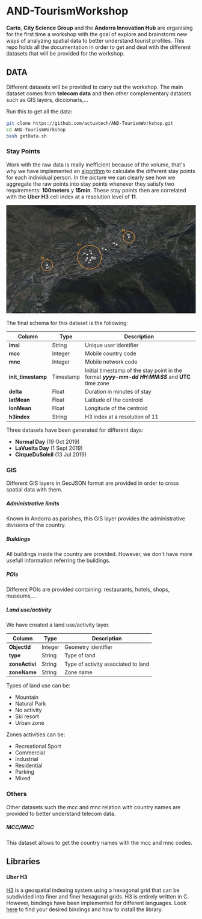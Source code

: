 # AND-TourismWorkshop
**Carto**, **City Science Group** and the **Andorra Innovation Hub** are organising for the first time a workshop with the goal of explore and brainstorm new ways of analyzing spatial data to better understand tourist profiles.
This repo holds all the documentation in order to get and deal with the different datasets that will be provided for the workshop.

## DATA
Different datasets will be provided to carry out the workshop. The main dataset comes from **telecom data** and then other complementary datasets such as GIS layers, diccionaris,...

Run this to get all the data:
```sh
git clone https://github.com/actuatech/AND-TourismWorkshop.git
cd AND-TourismWorkshop
bash getData.sh
```

### Stay Points
Work with the raw data is really inefficient because of the volume, that's why we have implemented an [algorithm](https://www.researchgate.net/publication/221589982_Mining_user_similarity_based_on_location_history) to calculate the different stay points for each individual person. In the picture we can clearly see how we aggregate the raw points into stay points whenever they satisfy two requirements: **100meters** y **15min**.
These stay points then are correlated with the **Uber H3** cell index at a resolution level of **11**.

![StayPoints](images/staypoints.png)


The final schema for this dataset is the following:

| Column | Type | Description |
| --- | --- | --- |
| **imsi** | String | Unique user identifier |
| **mcc** | Integer | Mobile country code |
| **mnc** | Integer | Mobile network code|
| **init_timestamp** | Timestamp | Initial timestamp of the stay point in the format **_yyyy-mm-dd HH:MM:SS_** and **UTC** time zone|
| **delta** | Float | Duration in minutes of stay |
| **latMean** | Float | Latitude of the centroid |
| **lonMean** | Float | Longitude of the centroid |
| **h3index** | String | H3 index at a resolution of 11 |

Three datasets have been generated for different days:
* **Normal Day** (19 Oct 2019)
* **LaVuelta Day** (1 Sept 2019)
* **CirqueDuSoleil** (13 Jul 2019)



### GIS
Different GIS layers in GeoJSON format are provided in order to cross spatial data with them.

##### Administrative limits
Known in Andorra as parishes, this GIS layer provides the administrative divisions of the country.


##### Buildings
All buildings inside the country are provided. However, we don't have more usefull information referring the buildings.

##### POIs
Different POIs are provided containing: restaurants, hotels, shops, museums,...


##### Land use/activity
We have created a land use/activity layer.

| Column | Type | Description |
| --- | --- | --- |
| **ObjectId** | Integer | Geometry identifier |
| **type** | String | Type of land |
| **zoneActivi** | String | Type of activity associated to land |
| **zoneName** | String | Zone name |

Types of land use can be:
* Mountain
* Natural Park
* No activity
* Ski resort
* Urban zone

Zones activities can be:
* Recreational Sport
* Commercial
* Industrial
* Residential
* Parking
* Mixed

### Others
Other datasets such the mcc and mnc relation with country names are provided to better understand telecom data.

##### MCC/MNC
This dataset allows to get the country names with the mcc and mnc codes.


## Libraries
#### Uber H3
[H3](https://eng.uber.com/h3/) is a geospatial indexing system using a hexagonal grid that can be subdivided into finer and finer hexagonal grids.
H3 is entirely written in C. However, bindings have been implemented for different languages. Look [here](https://uber.github.io/h3/#/documentation/community/bindings) to find your desired bindings and how to install the library.
